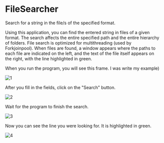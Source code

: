 # FileSearcher

Search for a string in the file/s of the specified format.

Using this application, you can find the entered string in files of a given format. The search affects the entire specified path and the entire hierarchy of folders. File search is optimized for multithreading (used by Forkjoinpool). When files are found, a window appears where the paths to each file are indicated on the left, and the text of the file itself appears on the right, with the line highlighted in green.

When you run the program, you will see this frame. I was write my example)

![1](https://user-images.githubusercontent.com/41263596/65802839-816fd280-e185-11e9-9180-26089068f5cf.png)

After you fill in the fields, click on the "Search" button.

![2](https://user-images.githubusercontent.com/41263596/65802863-8e8cc180-e185-11e9-895e-97461c56161c.png)

Wait for the program to finish the search.

![3](https://user-images.githubusercontent.com/41263596/65802861-8e8cc180-e185-11e9-962e-827aec5435eb.png)

Now you can see the line you were looking for. It is highlighted in green.

![4](https://user-images.githubusercontent.com/41263596/65802862-8e8cc180-e185-11e9-8803-ee1726a4f7bc.png)
